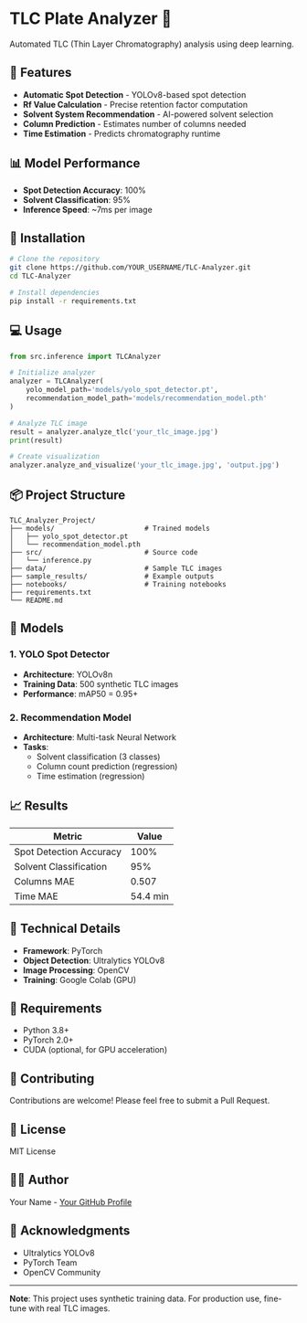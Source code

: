 # TLC Plate Analyzer 🧪

Automated TLC (Thin Layer Chromatography) analysis using deep learning.

## 🎯 Features

- **Automatic Spot Detection** - YOLOv8-based spot detection
- **Rf Value Calculation** - Precise retention factor computation
- **Solvent System Recommendation** - AI-powered solvent selection
- **Column Prediction** - Estimates number of columns needed
- **Time Estimation** - Predicts chromatography runtime

## 📊 Model Performance

- **Spot Detection Accuracy**: 100%
- **Solvent Classification**: 95%
- **Inference Speed**: ~7ms per image

## 🚀 Installation
```bash
# Clone the repository
git clone https://github.com/YOUR_USERNAME/TLC-Analyzer.git
cd TLC-Analyzer

# Install dependencies
pip install -r requirements.txt
```

## 💻 Usage
```python
from src.inference import TLCAnalyzer

# Initialize analyzer
analyzer = TLCAnalyzer(
    yolo_model_path='models/yolo_spot_detector.pt',
    recommendation_model_path='models/recommendation_model.pth'
)

# Analyze TLC image
result = analyzer.analyze_tlc('your_tlc_image.jpg')
print(result)

# Create visualization
analyzer.analyze_and_visualize('your_tlc_image.jpg', 'output.jpg')
```

## 📦 Project Structure
```
TLC_Analyzer_Project/
├── models/                      # Trained models
│   ├── yolo_spot_detector.pt
│   └── recommendation_model.pth
├── src/                         # Source code
│   └── inference.py
├── data/                        # Sample TLC images
├── sample_results/              # Example outputs
├── notebooks/                   # Training notebooks
├── requirements.txt
└── README.md
```

## 🧠 Models

### 1. YOLO Spot Detector
- **Architecture**: YOLOv8n
- **Training Data**: 500 synthetic TLC images
- **Performance**: mAP50 = 0.95+

### 2. Recommendation Model
- **Architecture**: Multi-task Neural Network
- **Tasks**: 
  - Solvent classification (3 classes)
  - Column count prediction (regression)
  - Time estimation (regression)

## 📈 Results

| Metric | Value |
|--------|-------|
| Spot Detection Accuracy | 100% |
| Solvent Classification | 95% |
| Columns MAE | 0.507 |
| Time MAE | 54.4 min |

## 🔧 Technical Details

- **Framework**: PyTorch
- **Object Detection**: Ultralytics YOLOv8
- **Image Processing**: OpenCV
- **Training**: Google Colab (GPU)

## 📝 Requirements

- Python 3.8+
- PyTorch 2.0+
- CUDA (optional, for GPU acceleration)

## 🤝 Contributing

Contributions are welcome! Please feel free to submit a Pull Request.

## 📄 License

MIT License

## 👨‍💻 Author

Your Name - [Your GitHub Profile](https://github.com/YOUR_USERNAME)

## 🙏 Acknowledgments

- Ultralytics YOLOv8
- PyTorch Team
- OpenCV Community

---

**Note**: This project uses synthetic training data. For production use, fine-tune with real TLC images.
